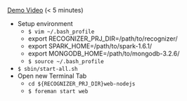 [Demo Video](https://goo.gl/VGedco) (< 5 minutes)
- Setup environment
    - `$ vim ~/.bash_profile`
    - export RECOGNIZER_PRJ_DIR=/path/to/recognizer/
    - export SPARK_HOME=/path/to/spark-1.6.1/
    - export MONGODB_HOME=/path/to/mongodb-3.2.6/
    - `$ source ~/.bash_profile`
- `$ sbin/start-all.sh`
- Open new Terminal Tab
    - `cd ${RECOGNIZER_PRJ_DIR}web-nodejs`
    - `$ foreman start web` 
